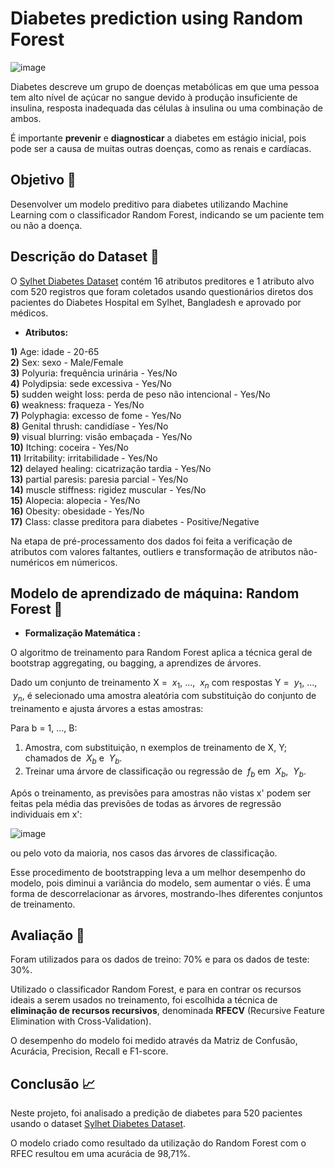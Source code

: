 # Diabetes prediction using Random Forest

![image](https://i.ibb.co/qBfLwCM/Sem-t-tulo.png)



Diabetes descreve um grupo de doenças metabólicas em que uma pessoa tem alto nível de açúcar no sangue devido à produção insuficiente de insulina, resposta inadequada das células à insulina ou uma combinação de ambos.

É importante **prevenir** e **diagnosticar** a diabetes em estágio inicial, pois pode ser a causa de muitas outras doenças, como as renais e cardíacas.

## Objetivo 🎯

Desenvolver um modelo preditivo para diabetes utilizando Machine Learning com o classificador Random Forest, indicando se um paciente tem ou não a doença.

## Descrição do Dataset 📝

O [Sylhet Diabetes Dataset](https://archive.ics.uci.edu/dataset/529/early+stage+diabetes+risk+prediction+dataset) contém 16 atributos preditores e 1 atributo alvo com 520 registros que foram coletados usando questionários diretos dos pacientes do Diabetes Hospital em Sylhet, Bangladesh e aprovado por médicos.

 - **Atributos:**
   
**1)** Age: idade  - 20-65  
**2)** Sex: sexo - Male/Female  
**3)** Polyuria: frequência urinária -  Yes/No  
**4)** Polydipsia: sede excessiva - Yes/No  
**5)** sudden weight loss: perda de peso não intencional - Yes/No  
**6)** weakness: fraqueza - Yes/No  
**7)** Polyphagia: excesso de fome - Yes/No  
**8)** Genital thrush: candidíase - Yes/No  
**9)** visual blurring: visão embaçada - Yes/No  
**10)** Itching: coceira -  Yes/No  
**11)** Irritability: irritabilidade - Yes/No  
**12)** delayed healing: cicatrização tardia - Yes/No  
**13)** partial paresis: paresia parcial - Yes/No  
**14)** muscle stiffness: rigidez muscular - Yes/No  
**15)** Alopecia: alopecia - Yes/No  
**16)** Obesity: obesidade - Yes/No  
**17)** Class: classe preditora para diabetes - Positive/Negative

 Na etapa de pré-processamento dos dados foi feita a verificação de atributos com valores faltantes, outliers e transformação de atributos não- numéricos em númericos.

## Modelo de aprendizado de máquina:     	Random Forest 🌳

- **Formalização Matemática :**

O algoritmo de treinamento para Random Forest aplica a técnica geral de bootstrap aggregating, ou bagging, a aprendizes de árvores. 

Dado um conjunto de treinamento X = $\ x_1$, ..., $\ x_n$  com respostas Y = $\ y_1$, ..., $\ y_n$, é selecionado  uma amostra aleatória com substituição do conjunto de treinamento e ajusta árvores a estas amostras:

Para b = 1, ..., B:

 1. Amostra, com substituição,  n  exemplos de treinamento de  X,  Y; chamados de $\ X_b$ e $\ Y_b$.
 2. Treinar uma árvore de classificação ou regressão de $\ f_b$ em $\ X_b$, $\ Y_b$.

Após o treinamento, as previsões para amostras não vistas x' podem ser feitas pela média das previsões de todas as árvores de regressão individuais em x':

  ![image](https://wikimedia.org/api/rest_v1/media/math/render/svg/b54befce12aefdb29442bfc71cb5ad452364e8d8)


ou pelo voto da maioria, nos casos das árvores de classificação.

Esse procedimento de bootstrapping leva a um melhor desempenho do modelo, pois diminui a variância do modelo, sem aumentar o viés. É uma forma de descorrelacionar as árvores, mostrando-lhes diferentes conjuntos de treinamento.

## Avaliação 🔎

Foram utilizados para os dados de treino: 70% e para os dados de teste: 30%.

Utilizado o classificador Random Forest, e para en contrar os recursos ideais a serem usados no treinamento, foi escolhida a técnica de **eliminação de recursos recursivos**, denominada **RFECV** (Recursive Feature Elimination with Cross-Validation).  

O desempenho do modelo foi medido através da Matriz de Confusão, Acurácia, Precision, Recall e F1-score.

## Conclusão 📈

Neste projeto, foi analisado a predição de diabetes para 520 pacientes usando o dataset [Sylhet Diabetes Dataset](https://archive.ics.uci.edu/dataset/529/early+stage+diabetes+risk+prediction+dataset). 

O modelo criado como resultado da utilização do Random Forest com o RFEC resultou em uma acurácia de 98,71%.
